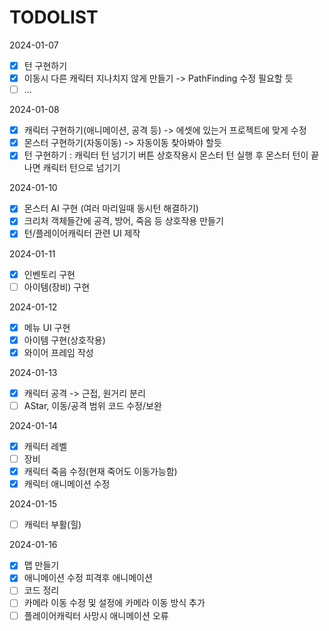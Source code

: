 ﻿# TODOLIST



 2024-01-07  
  - [x] 턴 구현하기
  - [x] 이동시 다른 캐릭터 지나치지 않게 만들기 -> PathFinding 수정 필요할 듯 
  - [ ] ...
  
2024-01-08
  - [x] 캐릭터 구현하기(애니메이션, 공격 등) -> 에셋에 있는거 프로젝트에 맞게 수정
  - [x] 몬스터 구현하기(자동이동) -> 자동이동 찾아봐야 할듯
  - [x] 턴 구현하기 : 캐릭터 턴 넘기기 버튼 상호작용시 몬스터 턴 실행 후 몬스터 턴이 끝나면 캐릭터 턴으로 넘기기
  
2024-01-10
  - [x] 몬스터 AI 구현 (여러 마리일때 동시턴 해결하기)
  - [x] 크리처 객체들간에 공격, 방어, 죽음 등 상호작용 만들기
  - [x] 턴/플레이어캐릭터 관련 UI 제작

2024-01-11
  - [x] 인벤토리 구현
  - [ ] 아이템(장비) 구현

2024-01-12
  - [x] 메뉴 UI 구현
  - [x] 아이템 구현(상호작용)
  - [x] 와이어 프레임 작성

2024-01-13
  - [x] 캐릭터 공격 -> 근접, 원거리 분리
  - [ ] AStar, 이동/공격 범위 코드 수정/보완

2024-01-14
  - [x] 캐릭터 레벨
  - [ ] 장비
  - [x] 캐릭터 죽음 수정(현재 죽어도 이동가능함)
  - [x] 캐릭터 애니메이션 수정

2024-01-15
  - [ ] 캐릭터 부활(힐)

2024-01-16
  - [x] 맵 만들기
  - [x] 애니메이션 수정 피격후 애니메이션
  - [ ] 코드 정리
  - [ ] 카메라 이동 수정 및 설정에 카메라 이동 방식 추가
  - [ ] 플레이어캐릭터 사망시 애니메이션 오류